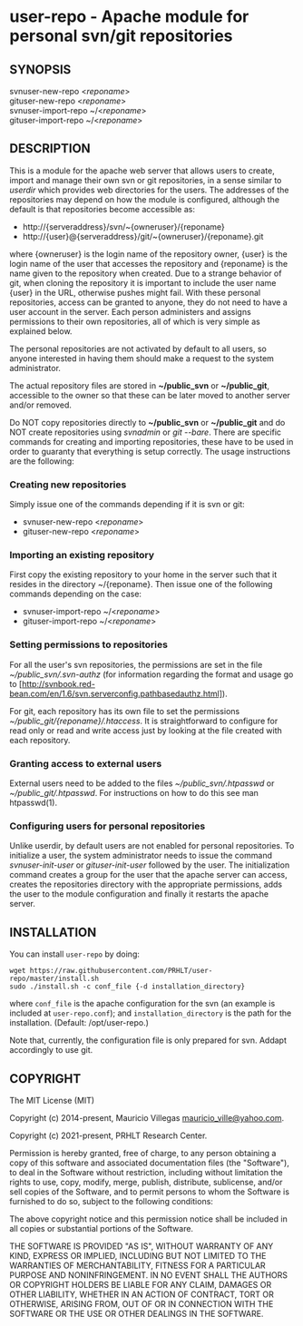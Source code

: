 
# user-repo - Apache module for personal svn/git repositories

## SYNOPSIS

svnuser-new-repo <*reponame*>  
gituser-new-repo <*reponame*>  
svnuser-import-repo ~/<*reponame*>  
gituser-import-repo ~/<*reponame*>  

## DESCRIPTION

This is a module for the apache web server that allows users to create, import
and manage their own svn or git repositories, in a sense similar to *userdir*
which provides web directories for the users. The addresses of the
repositories may depend on how the module is configured, although the default
is that repositories become accessible as:

* http://{serveraddress}/svn/~{owneruser}/{reponame}
* http://{user}@{serveraddress}/git/~{owneruser}/{reponame}.git

where {owneruser} is the login name of the repository owner, {user} is the
login name of the user that accesses the repository and {reponame} is the name
given to the repository when created. Due to a strange behavior of git, when
cloning the repository it is important to include the user name {user} in the
URL, otherwise pushes might fail. With these personal repositories, access can
be granted to anyone, they do not need to have a user account in the server.
Each person administers and assigns permissions to their own repositories, all
of which is very simple as explained below.

The personal repositories are not activated by default to all users, so anyone
interested in having them should make a request to the system administrator.

The actual repository files are stored in **~/public_svn** or **~/public_git**,
accessible to the owner so that these can be later moved to another server
and/or removed.

Do NOT copy repositories directly to **~/public_svn** or **~/public_git** and do
NOT create repositories using *svnadmin* or *git* *--bare*. There are specific
commands for creating and importing repositories, these have to be used in
order to guaranty that everything is setup correctly. The usage instructions
are the following:

### Creating new repositories

Simply issue one of the commands depending if it is svn or git:

* svnuser-new-repo <*reponame*>
* gituser-new-repo <*reponame*>

### Importing an existing repository

First copy the existing repository to your home in the server such that it
resides in the directory ~/{reponame}. Then issue one of the following
commands depending on the case:

* svnuser-import-repo ~/<*reponame*>
* gituser-import-repo ~/<*reponame*>

### Setting permissions to repositories

For all the user's svn repositories, the permissions are set in the file
*~/public_svn/.svn-authz* (for information regarding the format and usage go
to [http://svnbook.red-bean.com/en/1.6/svn.serverconfig.pathbasedauthz.html]).

For git, each repository has its own file to set the permissions
*~/public_git/{reponame}/.htaccess*. It is straightforward to configure for read
only or read and write access just by looking at the file created with each
repository.

### Granting access to external users

External users need to be added to the files *~/public_svn/.htpasswd* or
*~/public_git/.htpasswd*. For instructions on how to do this see man
htpasswd(1).

### Configuring users for personal repositories

Unlike userdir, by default users are not enabled for personal repositories. To
initialize a user, the system administrator needs to issue the command
*svnuser-init-user* or *gituser-init-user* followed by the user. The
initialization command creates a group for the user that the apache server can
access, creates the repositories directory with the appropriate permissions,
adds the user to the module configuration and finally it restarts the apache
server.

## INSTALLATION

You can install `user-repo` by doing:

```
wget https://raw.githubusercontent.com/PRHLT/user-repo/master/install.sh
sudo ./install.sh -c conf_file {-d installation_directory}
```

where `conf_file` is the apache configuration for the svn (an example is included at `user-repo.conf`); and `installation_directory` is the path for the installation. (Default: /opt/user-repo.)

Note that, currently, the configuration file is only prepared for svn. Addapt accordingly to use git.

## COPYRIGHT

The MIT License (MIT)

Copyright (c) 2014-present, Mauricio Villegas <mauricio_ville@yahoo.com>.

Copyright (c) 2021-present, PRHLT Research Center.

Permission is hereby granted, free of charge, to any person obtaining a copy
of this software and associated documentation files (the "Software"), to deal
in the Software without restriction, including without limitation the rights
to use, copy, modify, merge, publish, distribute, sublicense, and/or sell
copies of the Software, and to permit persons to whom the Software is
furnished to do so, subject to the following conditions:

The above copyright notice and this permission notice shall be included in all
copies or substantial portions of the Software.

THE SOFTWARE IS PROVIDED "AS IS", WITHOUT WARRANTY OF ANY KIND, EXPRESS OR
IMPLIED, INCLUDING BUT NOT LIMITED TO THE WARRANTIES OF MERCHANTABILITY,
FITNESS FOR A PARTICULAR PURPOSE AND NONINFRINGEMENT. IN NO EVENT SHALL THE
AUTHORS OR COPYRIGHT HOLDERS BE LIABLE FOR ANY CLAIM, DAMAGES OR OTHER
LIABILITY, WHETHER IN AN ACTION OF CONTRACT, TORT OR OTHERWISE, ARISING FROM,
OUT OF OR IN CONNECTION WITH THE SOFTWARE OR THE USE OR OTHER DEALINGS IN THE
SOFTWARE.

